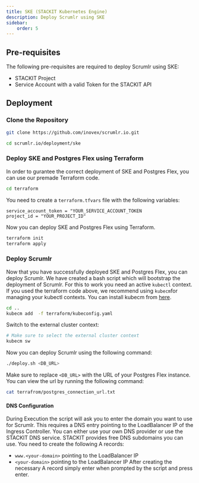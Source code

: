 ```yaml
---
title: SKE (STACKIT Kubernetes Engine)
description: Deploy Scrumlr using SKE
sidebar:
    order: 5
---
```


## Pre-requisites
The following pre-requisites are required to deploy Scrumlr using SKE:
- STACKIT Project
- Service Account with a valid Token for the STACKIT API

## Deployment

### Clone the Repository
```sh
git clone https://github.com/inovex/scrumlr.io.git
```
```sh
cd scrumlr.io/deployment/ske
```

### Deploy SKE and Postgres Flex using Terraform
In order to gurantee the correct deployment of SKE and Postgres Flex, you can use our premade Terraform code.
```sh
cd terraform
```
You need to create a `terraform.tfvars` file with the following variables:
```
service_account_token = "YOUR_SERVICE_ACCOUNT_TOKEN
project_id = "YOUR_PROJECT_ID"
```
Now you can deploy SKE and Postgres Flex using Terraform.
```sh
terraform init
terraform apply
```

### Deploy Scrumlr
Now that you have successfully deployed SKE and Postgres Flex, you can deploy Scrumlr.
We have created a bash script which will bootstrap the deployment of Scrumlr.
For this to work you need an active `kubectl` context.
If you used the terraform code above, we recommend using `kubecm`for managing your kubectl contexts.
You can install kubecm from [here](https://kubecm.cloud/en-us/install).
```sh
cd ..
kubecm add  -f terraform/kubeconfig.yaml
```
Switch to the external cluster context:
```sh
# Make sure to select the external cluster context
kubecm sw
```
Now you can deploy Scrumlr using the following command:
```sh
./deploy.sh <DB_URL>
```
Make sure to replace `<DB_URL>` with the URL of your Postgres Flex instance.
You can view the url by running the following command:
```sh
cat terrafrom/postgres_connection_url.txt
```

#### DNS Configuration
During Execution the script will ask you to enter the domain you want to use for Scrumlr.
This requires a DNS entry pointing to the LoadBalancer IP of the Ingress Controller.
You can either use your own DNS provider or use the STACKIT DNS service.
STACKIT provides free DNS subdomains you can use.
You need to create the following A records:
- `www.<your-domain>` pointing to the LoadBalancer IP
- `<your-domain>` pointing to the LoadBalancer IP
After creating the necessary A record simply enter <your-domain> when prompted by the script and press enter.
